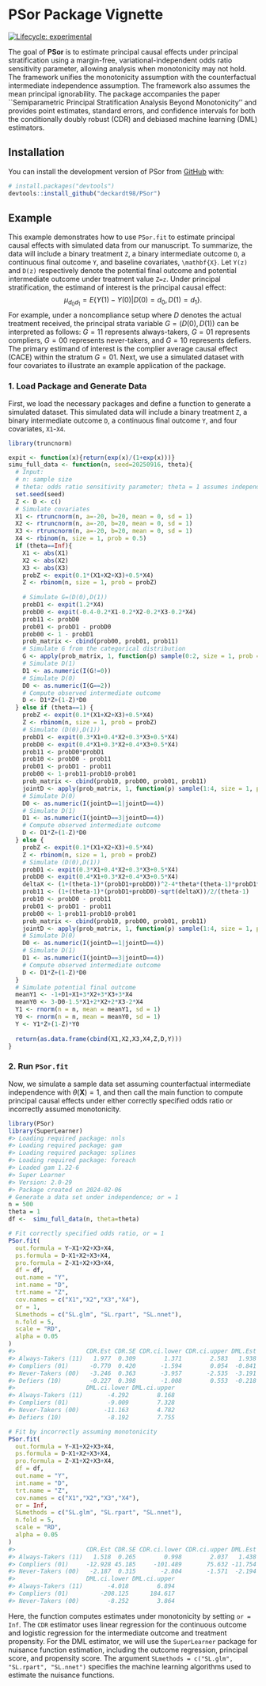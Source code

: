 PSor Package Vignette
================

[![Lifecycle:
experimental](https://img.shields.io/badge/lifecycle-experimental-orange.svg)](https://lifecycle.r-lib.org/articles/stages.html#experimental)

The goal of **PSor** is to estimate principal causal effects under
principal stratification using a margin-free, variational-independent
odds ratio sensitivity parameter, allowing analysis when monotonicity
may not hold. The framework unifies the monotonicity assumption with the
counterfactual intermediate independence assumption. The framework also
assumes the mean principal ignorability. The package accompanies the
paper \`\`Semiparametric Principal Stratification Analysis Beyond
Monotonicity’’ and provides point estimates, standard errors, and
confidence intervals for both the conditionally doubly robust (CDR) and
debiased machine learning (DML) estimators.

## Installation

You can install the development version of PSor from
[GitHub](https://github.com/) with:

``` r
# install.packages("devtools")
devtools::install_github("deckardt98/PSor")
```

## Example

This example demonstrates how to use `PSor.fit` to estimate principal
causal effects with simulated data from our manuscript. To summarize,
the data will include a binary treatment `Z`, a binary intermediate
outcome `D`, a continuous final outcome `Y`, and baseline covariates,
`\mathbf{X}`. Let `Y(z)` and `D(z)` respectively denote the potential
final outcome and potential intermediate outcome under treatment value
`Z=z`. Under principal stratification, the estimand of interest is the
principal causal effect:
$$\mu_{d_0d_1}=E\{Y(1)-Y(0)|D(0)=d_0,D(1)=d_1\}.$$ For example, under a
noncompliance setup where $D$ denotes the actual treatment received, the
principal strata variable $G=(D(0),D(1))$ can be interpreted as follows:
$G=11$ represents always-takers, $G=01$ represents compliers, $G=00$
represents never-takers, and $G=10$ represents defiers. The primary
estimand of interest is the complier average causal effect (CACE) within
the stratum $G=01$. Next, we use a simulated dataset with four
covariates to illustrate an example application of the package.

### 1. Load Package and Generate Data

First, we load the necessary packages and define a function to generate
a simulated dataset. This simulated data will include a binary treatment
`Z`, a binary intermediate outcome `D`, a continuous final outcome `Y`,
and four covariates, `X1`-`X4`.

``` r
library(truncnorm)

expit <- function(x){return(exp(x)/(1+exp(x)))}
simu_full_data <- function(n, seed=20250916, theta){
  # Input:
  # n: sample size
  # theta: odds ratio sensitivity parameter; theta = 1 assumes independence and theta = Inf assumes monotonicity
  set.seed(seed)
  Z <- D <- c()
  # Simulate covariates
  X1 <- rtruncnorm(n, a=-20, b=20, mean = 0, sd = 1)
  X2 <- rtruncnorm(n, a=-20, b=20, mean = 0, sd = 1)
  X3 <- rtruncnorm(n, a=-20, b=20, mean = 0, sd = 1)
  X4 <- rbinom(n, size = 1, prob = 0.5)
  if (theta==Inf){
    X1 <- abs(X1)
    X2 <- abs(X2)
    X3 <- abs(X3)
    probZ <- expit(0.1*(X1+X2+X3)+0.5*X4)
    Z <- rbinom(n, size = 1, prob = probZ)
    
    # Simulate G=(D(0),D(1))
    probD1 <- expit(1.2*X4)
    probD0 <- expit(-0.4-0.2*X1-0.2*X2-0.2*X3-0.2*X4)
    prob11 <- probD0
    prob01 <- probD1 - probD0
    prob00 <- 1 - probD1
    prob_matrix <- cbind(prob00, prob01, prob11)
    # Simulate G from the categorical distribution
    G <- apply(prob_matrix, 1, function(p) sample(0:2, size = 1, prob = p))
    # Simulate D(1)
    D1 <- as.numeric(I(G!=0))
    # Simulate D(0)
    D0 <- as.numeric(I(G==2))
    # Compute observed intermediate outcome
    D <- D1*Z+(1-Z)*D0
  } else if (theta==1) {
    probZ <- expit(0.1*(X1+X2+X3)+0.5*X4)
    Z <- rbinom(n, size = 1, prob = probZ)
    # Simulate (D(0),D(1))
    probD1 <- expit(0.3*X1+0.4*X2+0.3*X3+0.5*X4)
    probD0 <- expit(0.4*X1+0.3*X2+0.4*X3+0.5*X4)
    prob11 <- probD0*probD1
    prob10 <- probD0 - prob11
    prob01 <- probD1 - prob11
    prob00 <- 1-prob11-prob10-prob01
    prob_matrix <- cbind(prob10, prob00, prob01, prob11)
    jointD <- apply(prob_matrix, 1, function(p) sample(1:4, size = 1, prob = p))
    # Simulate D(0)
    D0 <- as.numeric(I(jointD==1|jointD==4))
    # Simulate D(1)
    D1 <- as.numeric(I(jointD==3|jointD==4))
    # Compute observed intermediate outcome
    D <- D1*Z+(1-Z)*D0
  } else {
    probZ <- expit(0.1*(X1+X2+X3)+0.5*X4)
    Z <- rbinom(n, size = 1, prob = probZ)
    # Simulate (D(0),D(1))
    probD1 <- expit(0.3*X1+0.4*X2+0.3*X3+0.5*X4)
    probD0 <- expit(0.4*X1+0.3*X2+0.4*X3+0.5*X4)
    deltaX <- (1+(theta-1)*(probD1+probD0))^2-4*theta*(theta-1)*probD1*probD0
    prob11 <- (1+(theta-1)*(probD1+probD0)-sqrt(deltaX))/2/(theta-1)
    prob10 <- probD0 - prob11
    prob01 <- probD1 - prob11
    prob00 <- 1-prob11-prob10-prob01
    prob_matrix <- cbind(prob10, prob00, prob01, prob11)
    jointD <- apply(prob_matrix, 1, function(p) sample(1:4, size = 1, prob = p))
    # Simulate D(0)
    D0 <- as.numeric(I(jointD==1|jointD==4))
    # Simulate D(1)
    D1 <- as.numeric(I(jointD==3|jointD==4))
    # Compute observed intermediate outcome
    D <- D1*Z+(1-Z)*D0
  }
  # Simulate potential final outcome
  meanY1 <- -1+D1+X1+3*X2+3*X3+3*X4
  meanY0 <- 3-D0-1.5*X1+2*X2+2*X3-2*X4
  Y1 <- rnorm(n = n, mean = meanY1, sd = 1)
  Y0 <- rnorm(n = n, mean = meanY0, sd = 1)
  Y <- Y1*Z+(1-Z)*Y0
  
  return(as.data.frame(cbind(X1,X2,X3,X4,Z,D,Y)))
}
```

### 2. Run `PSor.fit`

Now, we simulate a sample data set assuming counterfactual intermediate
independence with $\theta(\mathbf{X})=1$, and then call the main
function to compute principal causal effects under either correctly
specified odds ratio or incorrectly assumed monotonicity.

``` r
library(PSor)
library(SuperLearner)
#> Loading required package: nnls
#> Loading required package: gam
#> Loading required package: splines
#> Loading required package: foreach
#> Loaded gam 1.22-6
#> Super Learner
#> Version: 2.0-29
#> Package created on 2024-02-06
# Generate a data set under independence; or = 1
n = 500
theta = 1
df <-  simu_full_data(n, theta=theta)

# Fit correctly specified odds ratio, or = 1
PSor.fit(
  out.formula = Y~X1+X2+X3+X4,
  ps.formula = D~X1+X2+X3+X4,
  pro.formula = Z~X1+X2+X3+X4,
  df = df,
  out.name = "Y",
  int.name = "D",
  trt.name = "Z",
  cov.names = c("X1","X2","X3","X4"),
  or = 1,
  SLmethods = c("SL.glm", "SL.rpart", "SL.nnet"),
  n.fold = 5,
  scale = "RD",
  alpha = 0.05
)
#>                    CDR.Est CDR.SE CDR.ci.lower CDR.ci.upper DML.Est DML.SE
#> Always-Takers (11)   1.977  0.309        1.371        2.583   1.938  3.179
#> Compliers (01)      -0.770  0.420       -1.594        0.054  -0.841  4.168
#> Never-Takers (00)   -3.246  0.363       -3.957       -2.535  -3.191  4.068
#> Defiers (10)        -0.227  0.398       -1.008        0.553  -0.218  4.068
#>                    DML.ci.lower DML.ci.upper
#> Always-Takers (11)       -4.292        8.168
#> Compliers (01)           -9.009        7.328
#> Never-Takers (00)       -11.163        4.782
#> Defiers (10)             -8.192        7.755

# Fit by incorrectly assuming monotonicity
PSor.fit(
  out.formula = Y~X1+X2+X3+X4,
  ps.formula = D~X1+X2+X3+X4,
  pro.formula = Z~X1+X2+X3+X4,
  df = df,
  out.name = "Y",
  int.name = "D",
  trt.name = "Z",
  cov.names = c("X1","X2","X3","X4"),
  or = Inf,
  SLmethods = c("SL.glm", "SL.rpart", "SL.nnet"),
  n.fold = 5,
  scale = "RD",
  alpha = 0.05
)
#>                    CDR.Est CDR.SE CDR.ci.lower CDR.ci.upper DML.Est  DML.SE
#> Always-Takers (11)   1.518  0.265        0.998        2.037   1.438   2.784
#> Compliers (01)     -12.928 45.185     -101.489       75.632 -11.754 100.191
#> Never-Takers (00)   -2.187  0.315       -2.804       -1.571  -2.194   3.091
#>                    DML.ci.lower DML.ci.upper
#> Always-Takers (11)       -4.018        6.894
#> Compliers (01)         -208.125      184.617
#> Never-Takers (00)        -8.252        3.864
```

Here, the function computes estimates under monotonicity by setting
`or = Inf`. The `CDR` estimator uses linear regression for the
continuous outcome and logistic regression for the intermediate outcome
and treatment propensity. For the DML estimator, we will use the
`SuperLearner` package for nuisance function estimation, including the
outcome regression, principal score, and propensity score. The argument
`SLmethods = c("SL.glm", "SL.rpart", "SL.nnet")` specifies the machine
learning algorithms used to estimate the nuisance functions.

